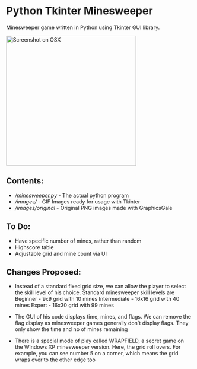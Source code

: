 Python Tkinter Minesweeper
===========================

Minesweeper game written in Python using Tkinter GUI library.

<img src="https://i.imgur.com/8JwCyAQ.png" alt="Screenshot on OSX" height="350"/>

Contents:
----------

- */minesweeper.py* - The actual python program
- */images/* - GIF Images ready for usage with Tkinter
- */images/original* - Original PNG images made with GraphicsGale

To Do:
----------
- Have specific number of mines, rather than random
- Highscore table
- Adjustable grid and mine count via UI

Changes Proposed:
----------
- Instead of a standard fixed grid size, we can allow the player to select the skill level of his choice. Standard minesweeper skill levels are 
Beginner - 9x9 grid with 10 mines
Intermediate - 16x16 grid with 40 mines
Expert - 16x30 grid with 99 mines

- The GUI of his code displays time, mines, and flags. We can remove the flag display as minesweeper games generally don't display flags. They only show the time and no of mines remaining

- There is a special mode of play called WRAPFIELD, a secret game on the Windows XP minesweeper version. Here, the grid roll overs. For example, you can see number 5 on a corner, which means the grid wraps over to the other edge too
